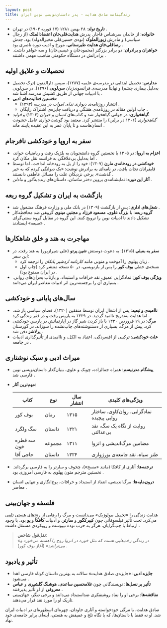 ```yaml
---
layout: post
title: زندگینامه صادق هدایت - پدر داستان‌نویسی نوین ایران
---
```


- **تاریخ تولد**: ۲۸ بهمن ۱۲۸۱ (۱۷ فوریه ۱۹۰۳) در تهران .  
- **خانواده**: از خاندان سرشناس قاجار. پدرش **هدایت‌قلی‌خان اعتضادالملک** (از رجال سیاسی) و مادرش **زیورالملوک** (نوه‌ی حسین‌قلی مخبرالدوله) بود. جدش **رضاقلی‌خان هدایت طبرستانی**، مورخ و ادیب دوره ناصری بود .  
- **خواهران و برادران**: دو برادر بزرگتر (محمودخان و عیسی‌خان) و سه خواهر داشت. برادرانش در دستگاه حکومتی مناصب مهمی داشتند .

## تحصیلات و علایق اولیه
- **مدارس**: تحصیل ابتدایی در مدرسه‌ی علمیه (۱۲۸۷)، سپس دارالفنون (ترک تحصیل به‌دلیل بیماری چشم) و نهایتاً مدرسه‌ی فرانسوی‌زبان **سن‌لویی** (۱۲۹۶). در سن‌لویی با ادبیات جهانی از طریق کشیش مدرسه آشنا شد .  
- **نخستین فعالیت‌های ادبی**:  
  - انتشار روزنامه‌ی دیواری *ندای اموات* در مدرسه (۱۲۹۳) .  
  - چاپ اولین مقاله در روزنامه‌ی هفتگی و دریافت جایزه‌ی اشتراک رایگان .  
- **گیاهخواری**: در جوانی گیاهخوار شد و کتاب‌های *انسان و حیوان* (۱۳۰۳) و *فواید گیاهخواری* (۱۳۰۶ در برلین) را منتشر کرد. معتقد بود گوشت‌خواری عامل خشونت انسان‌هاست و تا پایان عمر به این عقیده پایبند ماند .

## سفر به اروپا و خودکشی نافرجام
- **اعزام به اروپا**: در ۱۳۰۵ با نخستین گروه دانشجویان به بلژیک رفت و ریاضیات خواند، اما به‌دلیل بی‌علاقگی به فرانسه نقل مکان کرد .  
- **خودکشی در رودخانه‌ی مارن** (۱۳۰۷): خود را از پل به رودخانه انداخت، اما توسط قایقرانان نجات یافت. در نامه‌ای به برادرش نوشت: «یک دیوانگی کردم که به خیر گذشت». برخی نزدیکان علت را مسائل عاطفی دانستند .  
- **آثار این دوره**: نمایشنامه‌ی *پروین دختر ساسان*، داستان‌های *زنده‌به‌گور* و *مادلن* .

## بازگشت به ایران و تشکیل گروه ربعه
- **شغل‌های اداری**: پس از بازگشت (۱۳۰۹) در بانک ملی و وزارت فرهنگ مشغول شد .  
- **گروه ربعه**: با **بزرگ علوی**، **مسعود فرزاد** و **مجتبی مینوی** گروهی ضد محافظه‌کار تشکیل دادند تا ادبیات نوین را ترویج کنند. این گروه در مقابل گروه سنتی‌گرای «سبعه» ایستادند .

## مهاجرت به هند و خلق شاهکارها
- **سفر به بمبئی** (۱۳۱۵): به دعوت دوستش **شین پرتو** (علی شیرازپور) به هند رفت. در این سفر:  
  - زبان پهلوی را آموخت و متونی مانند *کارنامه اردشیر بابکان* را ترجمه کرد .  
  - نسخه‌ی خطی **بوف کور** را پس از بازنویسی، در ۵۰ نسخه منتشر کرد (چاپ اول در ایران ممنوع بود) .  
- **ویژگی بوف کور**: نمادگرایی عمیق، نقد خرافات و استبداد، و بازتاب بحران‌های روانی. بسیاری آن را برجسته‌ترین اثر ادبیات معاصر ایران می‌دانند .

## سال‌های پایانی و خودکشی
- **ناامیدی و تبعید**: پس از اشغال ایران توسط متفقین (۱۳۲۰)، فضای سیاسی باز شد، اما هدایت به‌تدریج ناامید گردید. در ۱۳۲۹ به پاریس رفت و در فقر زندگی کرد .  
- **مرگ**: در ۱۹ فروردین ۱۳۳۰ با باز کردن شیر گاز در آپارتمانش در پاریس خودکشی کرد. پیش از مرگ، بسیاری از دستنوشته‌های چاپ‌نشده را سوزاند. در گورستان **پرلاشز** دفن شد .  
- **علت خودکشی**: ترکیبی از افسردگی، اعتیاد به الکل، و ناامیدی از تأثیرگذاری ادبیات در جامعه .

## میراث ادبی و سبک نوشتاری
- **پیشگام مدرنیسم**: همراه جمالزاده، چوبک و علوی، بنیان‌گذار داستان‌نویسی نوین فارسی شد .  
- **مهم‌ترین آثار**:

  | کتاب          | نوع      | سال انتشار | ویژگی‌های کلیدی                     |  
  |---------------|----------|-------------|-------------------------------------|  
  | بوف کور       | رمان     | ۱۳۱۵        | نمادگرایی، روان‌کاوی، ساختار روایی پیچیده |  
  | سگ ولگرد     | داستان  | ۱۳۲۱        | روایت از نگاه یک سگ، نقد بی‌عدالتی |  
  | سه قطره خون  | مجموعه  | ۱۳۱۱        | مضامین مرگ‌اندیشی و انزوا          |  
  | حاجی آقا     | داستان  | ۱۳۲۴        | طنز سیاه، نقد جامعه‌ی بورژوازی     |  
- **ترجمه‌ها**: آثاری از کافکا (مانند «مسخ»)، چخوف و سارتر را به فارسی برگرداند. نخستین مترجم متون پهلوی به فارسی امروزی بود .  
- **درون‌مایه‌ها**: مرگ‌اندیشی، انتقاد از استبداد و خرافات، پوچ‌انگاری و تنهایی انسان معاصر .

## فلسفه و جهان‌بینی
هدایت زندگی را «تحمیل بیولوژیک» می‌دانست و مرگ را رهایی از رنج‌های هستی تلقی می‌کرد. تحت تأثیر فیلسوفانی چون **کییرکگور** و **سارتر**، و ادبیات **کافکا** و **پو** بود. با وجود ارتباط با چپ‌گرایان، هرگز به حزب توده نپیوست و رویکردی مستقل داشت .

> **نقل‌قول شاخص**:  
> *«در زندگی زخم‌هایی هست که مثل خوره در انزوا روح را آهسته می‌خورد و می‌تراشد»* (آغاز بوف کور) .

## تأثیر و یادبود
- **جایزه ادبی**: «جایزه‌ی صادق هدایت» سالانه به بهترین داستان کوتاه فارسی اهدا می‌شود .  
- **تأثیر بر نسل‌ها**: نویسندگانی چون **غلامحسین ساعدی**، **هوشنگ گلشیری** و **عباس معروفی** از او تأثیر پذیرفتند .  
- **مناقشه‌ها**: برخی او را نماد روشنفکری ضداستبداد می‌دانند و برخی دیگر، جهان‌بینی تاریک او را مورد نقد قرار می‌دهند.

صادق هدایت، با مرگی خودخواسته و آثاری جاودان، چهره‌ای اسطوره‌ای در ادبیات ایران شد. او نه فقط با داستان‌ها، که با نگاه تلخ و عمیقش به هستی، آینه‌ای برابر جامعه‌ی خود نهاد.
